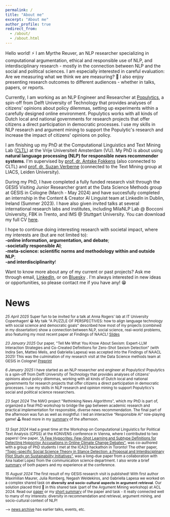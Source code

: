 ```yaml
---
permalink: /
title: "About me"
excerpt: "About me"
author_profile: true
redirect_from: 
  - /about/
  - /about.html
---
```

Hello world! ⚡ I am Myrthe Reuver, an NLP researcher specializing in computational argumentation, ethical and responsible use of NLP, and interdisciplinary research - mostly in the connection between NLP and the social and political sciences. I am especially interested in careful evaluation: Are we measuring what we think we are measuring? 🤔 I also enjoy presenting research outcomes to different audiences - whether in talks, papers, or reports. 

Currently, I am working as an NLP Engineer and Researcher at [Populytics](https://populytics.nl/), a spin-off from Delft University of Technology that provides analyses of citizens' opinions about policy dilemmas, setting up experiments within a carefully designed online environment. Populytics works with all kinds of Dutch local and national governments for research projects that offer citizens a direct participation in democratic processes. I use my skills in NLP research and argument mining to support the Populytic's research and increase the impact of citizens' opinions on policy.

I am finishing up my PhD at the Computational Linguistics and Text Mining Lab ([CLTL](http://www.cltl.nl/)) at the Vrije Universiteit Amsterdam (VU). My PhD is about using **natural language processing (NLP) for responsible news recommender systems**. I'm supervised by [prof. dr. Antske Fokkens](http://wordpress.let.vupr.nl/antske/) (also connected to CLTL) and [prof. dr. Suzan Verberne](http://liacs.leidenuniv.nl/~verbernes/) (connected to the Text Mining group at LIACS, Leiden University). 

During my PhD, I have completed a fully funded research visit through the GESIS Visiting Junior Researcher grant at the Data Science Methods group at GESIS in Cologne (March - May 2024) and have succesfully completed an internship in the Content & Creator AI Linguist team at LinkedIn in Dublin, Ireland (Summer 2023). I have also given invited talks at several international research labs and institutes, including MilaNLP Lab @ Bocconi University, FBK in Trento, and IMS @ Stuttgart University. You can download my full CV [here](/CV_now.pdf). 

I hope to continue doing interesting research with societal impact, where my interests are (but are not limited to): \
**-online information, argumentation, and debate**; \
**-societally responsible AI**; \
**-meta-science: scientific norms and methodology within and outside NLP**; \
**-and interdisciplinarity**! 

Want to know more about any of my current or past projects? Ask me through email, [LinkedIn](https://www.linkedin.com/in/myrthe-reuver-31624083/), or on [Bluesky](https://bsky.app/profile/myrthereuver.bsky.social) . I'm always interested in new ideas or opportunities, so please contact me if you have any! 😁

# News 

<sub>*25 April 2025* Super fun to be invited for a talk at Anna Rogers' lab at IT University Copenhagen! 😁 My talk "A PUZZLE OF PERSPECTIVES: 
how to align language technology with social science and democratic goals" described how most of my projects (combined in my dissertation) show a connection between NLP, social science, real-world problems, also featuring my most recent paper at Findings of NAACL! [Slides](https://myrthereuver.github.io/talks/Clean_Copenhagen_25April.pptx.pdf)

<sub> *23 January 2025* Our paper, "Tell Me What You Know About Sexism: Expert-LLM Interaction Strategies and Co-Created Definitions for Zero-Shot Sexism Detection" (with Indira Sen, Matteo Melis, and Gabriella Lapesa) was accepted into the Findings of NAACL 2025! This was the culmination of my research visit at the Data Science methods team at GESIS in Cologne! [Preprint](https://arxiv.org/pdf/2504.15392)

<sub> *6 January 2025* I have started as an NLP researcher and engineer at Populytics! Populytics is a spin-off from Delft University of Technology that provides analyses of citizens' opinions about policy dilemmas, working with all kinds of Dutch local and national governments for research projects that offer citizens a direct participation in democratic processes. I use my skills in NLP research and opinion mining to support Populytics's social and political science researchers.

<sub> *23 Sept 2024* The NWO project "Rethinking News Algorithms", which my PhD is part of, organized a final PhD workshop to bridge the gap between academic research and practical implementation for responsible, diverse news recommendation. The final part of the afternoon was fun as well as insightful: I led an interactive “Responsible AI” role-playing game! 🕹️ Read more in my [summary](https://www.linkedin.com/feed/update/urn:li:activity:7254142737879388160/) of the afternoon.

<sub> *13 Sept 2024* Had a great time at the Workshop on Computational Linguistics for Political Text Analysis (CPSS) at the KONVENS conference in Vienna, where I contributed to two papers! One paper, ["A Few Hypocrites: Few-Shot Learning and Subtype Definitions for Detecting Hypocrisy Accusations in Online Climate Change Debates"](https://aclanthology.org/2024.cpss-1.4/), was co-authored with a group of PhD students I met at the ICA23 hackathon in Toronto! The other paper, [“Topic-specific Social Science Theory in Stance Detection: a Proposal and Interdisciplinary Pilot Study on Sustainability Initiatives”](https://aclanthology.org/2024.cpss-1.8/), was a long-due paper from a collaboration with Ana Isabel Lopez from the communication science department. I also wrote a brief [summary](https://www.linkedin.com/feed/update/urn:li:activity:7244987470369423360/) of both papers and my experience at the conference.

<sub> *15 August 2024*  The first result of my GESIS research visit is published! With first author Maximilian Maurer, Julia Romberg, Negash Weldekiros, and Gabriella Lapesa we worked on a complex shared task on 𝐝𝐢𝐯𝐞𝐫𝐬𝐢𝐭𝐲 𝐚𝐧𝐝 𝐬𝐨𝐜𝐢𝐨-𝐜𝐮𝐥𝐭𝐮𝐫𝐚𝐥 𝐚𝐬𝐩𝐞𝐜𝐭𝐬 𝐢𝐧 𝐚𝐫𝐠𝐮𝐦𝐞𝐧𝐭 𝐫𝐞𝐭𝐫𝐢𝐞𝐯𝐚𝐥. Our solution placed third 🥉 in this shared task (part of the Argument Mining workshop) at ACL 2024. Read our [paper](https://aclanthology.org/2024.argmining-1.18/) or my [short summary](https://www.linkedin.com/feed/update/urn:li:activity:7229145346965225474/) of the paper and task - it really connected well to many of my interests: diversity in recommendation and retrieval, argument mining, and socio-cultural context of NLP!

<sub> --> [news archive](https://myrthereuver.github.io/news_archive/) has earlier talks, events, etc.






